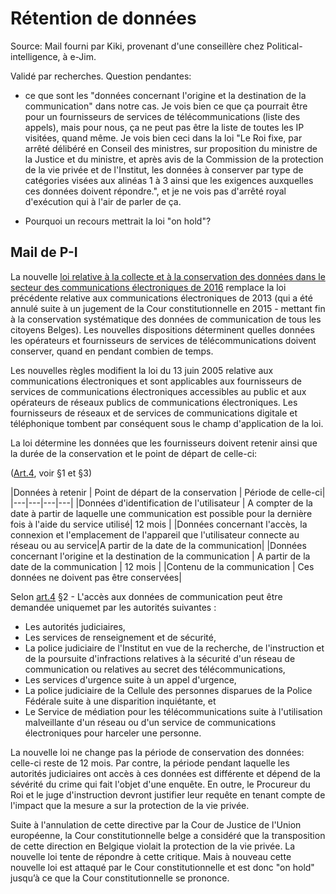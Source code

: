 # Rétention de données

Source: Mail fourni par Kiki, provenant d'une conseillère chez Political-intelligence, à e-Jim. 

Validé par recherches. 
Question pendantes: 

- ce que sont les "données concernant l'origine et la destination de la communication" dans notre cas. Je vois bien ce que ça pourrait être pour un fournisseurs de services de télécommunications (liste des appels), mais pour nous, ça ne peut pas être la liste de toutes les IP visitées, quand même.
Je vois bien ceci dans la loi "Le Roi fixe, par arrêté délibéré en Conseil des ministres, sur proposition du ministre de la Justice et du ministre, et après avis de la Commission de la protection de la vie privée et de l'Institut, les données à conserver par type de catégories visées aux alinéas 1 à 3 ainsi que les exigences auxquelles ces données doivent répondre.", et je ne vois pas d'arrêté royal d'exécution qui à l'air de parler de ça.

- Pourquoi un recours mettrait la loi "on hold"? 
 


## Mail de P-I




La nouvelle [loi relative à la collecte et à la conservation des données dans le secteur des communications électroniques de 2016](http://www.ejustice.just.fgov.be/eli/loi/2016/05/29/2016009288/justel) remplace la loi précédente relative aux communications électroniques de 2013 (qui a été annulé suite à un jugement de la Cour constitutionnelle en 2015 - mettant fin à la conservation systématique des données de communication de tous les citoyens Belges). Les nouvelles dispositions déterminent quelles données les opérateurs et fournisseurs de services de télécommunications doivent conserver, quand en pendant combien de temps.


Les nouvelles règles modifient la loi du 13 juin 2005 relative aux communications électroniques et sont applicables aux fournisseurs de services de communications électroniques accessibles au public et aux opérateurs de réseaux publics de communications électroniques. Les fournisseurs de réseaux et de services de communications digitale et téléphonique tombent par conséquent sous le champ d'application de la loi.

 

La loi détermine les données que les fournisseurs doivent retenir ainsi que la durée de la conservation et le point de départ de celle-ci:

([Art.4](http://www.ejustice.just.fgov.be/eli/loi/2016/05/29/2016009288/justel#Art.4), voir §1 et §3)

 |Données à retenir | Point de départ de la conservation | Période de celle-ci|
 |---|---|---|---|
|Données d'identification de l'utilisateur | A compter de la date à partir de laquelle une communication est possible pour la dernière fois à l'aide du service utilisé| 12 mois |
|Données concernant l'accès, la connexion et l'emplacement de l'appareil que l'utilisateur connecte au réseau ou au service|A partir de la date de la communication|
|Données concernant l'origine et la destination de la communication | A partir de la date de la communication | 12 mois |
|Contenu de la communication | Ces données ne doivent pas être conservées|


Selon [art.4](http://www.ejustice.just.fgov.be/eli/loi/2016/05/29/2016009288/justel#Art.4) §2 - L'accès aux données de communication peut être demandée uniquemet par les autorités suivantes :

- Les autorités judiciaires,
- Les services de renseignement et de sécurité,
-  La police judiciaire de l'Institut en vue de la recherche, de l'instruction et de la poursuite d'infractions relatives à la sécurité d'un réseau de communication ou relatives au secret des télécommunications,
- Les services d'urgence suite à un appel d'urgence,
- La police judiciaire de la Cellule des personnes disparues de la Police Fédérale suite à une disparition inquiétante, et
- Le Service de médiation pour les télécommunications suite à l'utilisation malveillante d'un réseau ou d'un service de communications électroniques pour harceler une personne.

 
La nouvelle loi ne change pas la période de conservation des données: celle-ci reste de 12 mois. 
Par contre, la période pendant laquelle les autorités judiciaires ont accès à ces données est différente et dépend de la sévérité du crime qui fait l'objet d'une enquête. En outre, le Procureur du Roi et le juge d'instruction devront justifier leur requête en tenant compte de l'impact que la mesure a sur la protection de la vie privée.


Suite à l'annulation de cette directive par la Cour de Justice de l'Union européenne, la Cour constitutionnelle belge a considéré que la transposition de cette direction en Belgique violait la protection de la vie privée. La nouvelle loi tente de répondre à cette critique. Mais à nouveau cette nouvelle loi est attaqué par le Cour constitutionnelle et est donc "on hold" jusqu’à ce que la Cour constitutionnelle se prononce. 